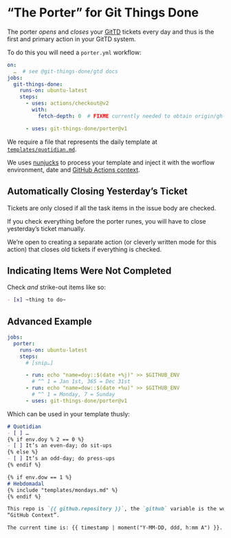 # “The Porter” for Git Things Done

The porter *opens* and *closes* your [GitTD] tickets every day
and thus is the first and primary action in your GitTD system.

To do this you will need a `porter.yml` workflow:

```yaml
on:
  …  # see @git-things-done/gtd docs
jobs:
  git-things-done:
    runs-on: ubuntu-latest
    steps:
      - uses: actions/checkout@v2
        with:
          fetch-depth: 0  # FIXME currently needed to obtain origin/gh-pages:CURRENT

      - uses: git-things-done/porter@v1
```

We require a file that represents the daily template at
[`templates/quotidian.md`][quotidian].

We uses [nunjucks][] to process your template and inject it with the worflow
environment, date and [GitHub Actions context][context].

## Automatically Closing Yesterday’s Ticket

Tickets are only closed if all the task items in the issue body are checked.

If you check everything before the porter runes, you will have to close
yesterday’s ticket manually.

We’re open to creating a separate action (or cleverly written mode for this
action) that closes old tickets if everything is checked.

## Indicating Items Were Not Completed

Check *and* strike-out items like so:

```markdown
- [x] ~thing to do~
```

## Advanced Example

```yaml
jobs:
  porter:
    runs-on: ubuntu-latest
    steps:
      # [snip…]

      - run: echo "name=doy::$(date +%j)" >> $GITHUB_ENV
        # ^^ 1 = Jan 1st, 365 = Dec 31st
      - run: echo "name=dow::$(date +%u)" >> $GITHUB_ENV
        # ^^ 1 = Monday, 7 = Sunday
      - uses: git-things-done/porter@v1
```

Which can be used in your template thusly:

```markdown
# Quotidian
- [ ] …
{% if env.doy % 2 == 0 %}
- [ ] It’s an even-day; do sit-ups
{% else %}
- [ ] It’s an odd-day; do press-ups
{% endif %}

{% if env.dow == 1 %}
# Hebdomadal
{% include "templates/mondays.md" %}
{% endif %}

This repo is `{{ github.repository }}`, the `github` variable is the workflow’s
“GitHub Context”.

The current time is: {{ timestamp | moment("Y-MM-DD, ddd, h:mm A") }}.
```

[GitTD]: https://github.com/git-things-done
[context]: https://docs.github.com/en/actions/learn-github-actions/contexts#github-context
[quotidian]: https://github.com/git-things-done/gtd/blob/main/templates/quotidian.md
[nunjucks]: https://mozilla.github.io/nunjucks/
